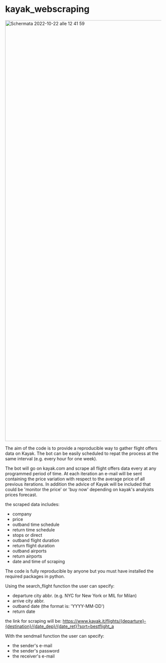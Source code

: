 # kayak_webscraping

<img width="1356" alt="Schermata 2022-10-22 alle 12 41 59" src="https://user-images.githubusercontent.com/114148028/197334871-eaaf4eac-274d-4eb5-8386-158982a38727.png">

The aim of the code is to provide a reproducible way to gather flight offers data on Kayak. The bot can be easily scheduled to repat the process at the same interval (e.g. every hour for one week).

The bot will go on kayak.com and scrape all flight offers data every at any programmed period of time. At each iteration an e-mail will be sent containing the price variation with respect to the average price of all previous iterations. In addition the advice of Kayak will be included that could be 'monitor the price' or 'buy now' depending on kayak's analyists prices forecast. 

the scraped data includes:
- company
- price
- outband time schedule
- return time schedule
- stops or direct
- outband flight duration
- return flight duration
- outband airports 
- return airports
- date and time of scraping

The code is fully reproducible by anyone but you must have installed the required packages in python. 

Using the search_flight function the user can specify:
- departure city abbr. (e.g. NYC for New York or MIL for Milan)
- arrive city abbr. 
- outband date (the format is: 'YYYY-MM-DD')
- return date
 
 the link for scraping will be:
https://www.kayak.it/flights/{departure}-{destination}/{date_dep}/{date_ret}?sort=bestflight_a

With the sendmail function the user can specify:
- the sender's e-mail
- the sender's password
- the receiver's e-mail


